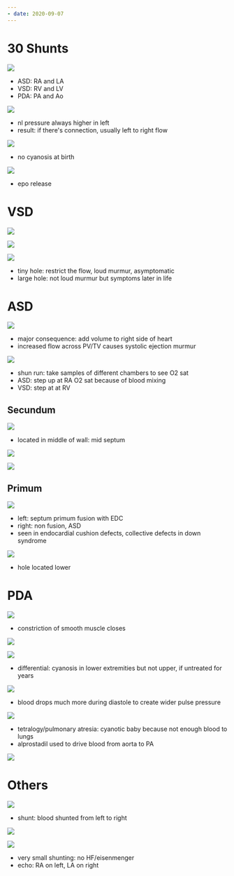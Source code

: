 ```yaml
---
- date: 2020-09-07
---
```


# 30 Shunts

<!-- different types of left to right shunts -->

![](https://photos.thisispiggy.com/file/wikiFiles/BKxZVnK.jpg)

- ASD: RA and LA
- VSD: RV and LV
- PDA: PA and Ao

![](https://photos.thisispiggy.com/file/wikiFiles/OUT2oOQ.jpg)

- nl pressure always higher in left
- result: if there's connection, usually left to right flow

<!-- left to right shunt at birth and years later -->

![](https://photos.thisispiggy.com/file/wikiFiles/4QK0oCU.jpg)

- no cyanosis at birth

![](https://photos.thisispiggy.com/file/wikiFiles/a9xt7hv.jpg)

- epo release

# VSD

<!-- VSD shunt murmur, small vs large -->

![](https://photos.thisispiggy.com/file/wikiFiles/pNkQwEQ.jpg)

![](https://photos.thisispiggy.com/file/wikiFiles/flPmXhr.jpg)

![](https://photos.thisispiggy.com/file/wikiFiles/PdHybpJ.jpg)

- tiny hole: restrict the flow, loud murmur, asymptomatic
- large hole: not loud murmur but symptoms later in life

# ASD

<!-- ASD shunt murmur, Shunt run is. 2 types -->

![](https://photos.thisispiggy.com/file/wikiFiles/0wCLGTs.jpg)

- major consequence: add volume to right side of heart
- increased flow across PV/TV causes systolic ejection murmur

![](https://photos.thisispiggy.com/file/wikiFiles/uG38l7U.jpg)

- shun run: take samples of different chambers to see O2 sat
- ASD: step up at RA O2 sat because of blood mixing
- VSD: step at at RV

## Secundum

![](https://photos.thisispiggy.com/file/wikiFiles/1x0NPqW.jpg)

- located in middle of wall: mid septum

![](https://photos.thisispiggy.com/file/wikiFiles/3vomYgI.jpg)

![](https://photos.thisispiggy.com/file/wikiFiles/o6tyJva.jpg)

## Primum

![](https://photos.thisispiggy.com/file/wikiFiles/NSDoaPO.jpg)

- left: septum primum fusion with EDC
- right: non fusion, ASD
- seen in endocardial cushion defects, collective defects in down syndrome

![](https://photos.thisispiggy.com/file/wikiFiles/iqkWm8w.jpg)

- hole located lower

# PDA

<!-- PDA is, cause, murmur, acute vs years, keep open and closed drug -->

![](https://photos.thisispiggy.com/file/wikiFiles/UED4y3v.jpg)

- constriction of smooth muscle closes

![](https://photos.thisispiggy.com/file/wikiFiles/QvRRBaI.jpg)

![](https://photos.thisispiggy.com/file/wikiFiles/4PvZFWO.jpg)

- differential: cyanosis in lower extremities but not upper, if untreated for years

![](https://photos.thisispiggy.com/file/wikiFiles/cp5B0ti.jpg)

- blood drops much more during diastole to create wider pulse pressure

![](https://photos.thisispiggy.com/file/wikiFiles/FaKzDH7.jpg)

- tetralogy/pulmonary atresia: cyanotic baby because not enough blood to lungs
- alprostadil used to drive blood from aorta to PA

![](https://photos.thisispiggy.com/file/wikiFiles/o0nQrBY.jpg)

# Others

<!-- what is Qp Qs ratio -->

![](https://photos.thisispiggy.com/file/wikiFiles/loY77fa.jpg)

- shunt: blood shunted from left to right

<!-- fetal alcohol syndrome and congenital heart defect -->

![](https://photos.thisispiggy.com/file/wikiFiles/zsT0Eth.jpg)

<!-- PFO is, symptoms, complication -->

![](https://photos.thisispiggy.com/file/wikiFiles/Ttg60oa.jpg)

- very small shunting: no HF/eisenmenger
- echo: RA on left, LA on right
